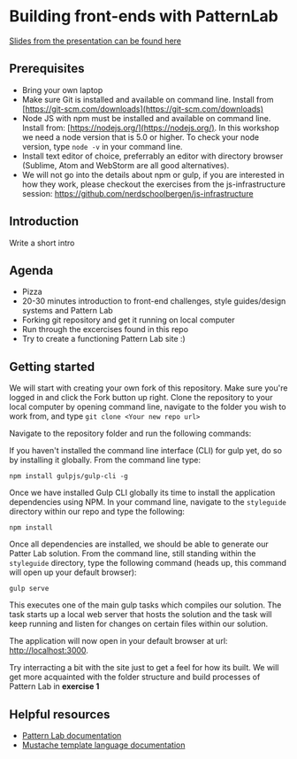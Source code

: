 # Building front-ends with PatternLab
[Slides from the presentation can be found here](https://docs.google.com/presentation/d/18R4Toq5VyJSwfvm7fsn9z95w4N_qO6XU8fDbTwMFOCI/edit?usp=sharing)

## Prerequisites
* Bring your own laptop
* Make sure Git is installed and available on command line. Install from [https://git-scm.com/downloads](https://git-scm.com/downloads)
* Node JS with npm must be installed and available on command line. Install from: [https://nodejs.org/](https://nodejs.org/). In this workshop we need a node version that is 5.0 or higher. To check your node version, type `node -v` in your command line.
* Install text editor of choice, preferrably an editor with directory browser (Sublime, Atom and WebStorm are all good alternatives).
* We will not go into the details about npm or gulp, if you are interested in how they work, please checkout the exercises from the js-infrastructure session: https://github.com/nerdschoolbergen/js-infrastructure

## Introduction
Write a short intro

## Agenda
* Pizza
* 20-30 minutes introduction to front-end challenges, style guides/design systems and Pattern Lab
* Forking git repository and get it running on local computer
* Run through the excercises found in this repo
* Try to create a functioning Pattern Lab site :)

## Getting started
We will start with creating your own fork of this repository.
Make sure you're logged in and click the Fork button up right.
Clone the repository to your local computer by opening command line, navigate to the folder you wish to work from, and type `git clone <Your new repo url>`

Navigate to the repository folder and run the following commands:

If you haven't installed the command line interface (CLI) for gulp yet, do so by installing it globally. From the command line type:

`npm install gulpjs/gulp-cli -g`

Once we have installed Gulp CLI globally its time to install the application dependencies using NPM. In your command line, navigate to the `styleguide` directory within our repo and type the following:

`npm install`

Once all dependencies are installed, we should be able to generate our Patter Lab solution. From the command line, still standing within the `styleguide` directory, type the following command (heads up, this command will open up your default browser):

`gulp serve`

This executes one of the main gulp tasks which compiles our solution. The task starts up a local web server that hosts the solution and the task will keep running and listen for changes on certain files within our solution.

The application will now open in your default browser at url: [http://localhost:3000](http://localhost:3000).

Try interracting a bit with the site just to get a feel for how its built. We will get more acquainted with the folder structure and build processes of Pattern Lab in **exercise 1**

## Helpful resources
* [Pattern Lab documentation](http://patternlab.io/docs/index.html)
* [Mustache template language documentation](https://mustache.github.io/mustache.5.html)
